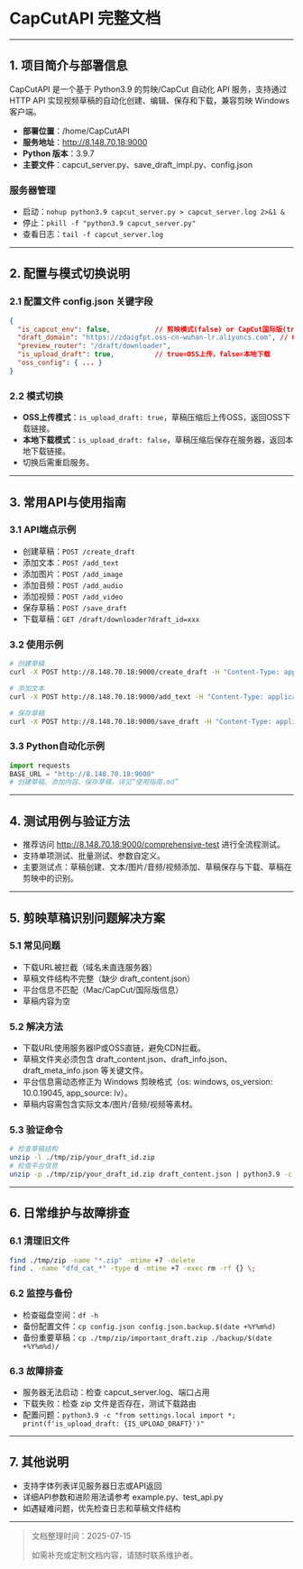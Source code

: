 # CapCutAPI 完整文档

---

## 1. 项目简介与部署信息

CapCutAPI 是一个基于 Python3.9 的剪映/CapCut 自动化 API 服务，支持通过 HTTP API 实现视频草稿的自动化创建、编辑、保存和下载，兼容剪映 Windows 客户端。

- **部署位置**：/home/CapCutAPI
- **服务地址**：http://8.148.70.18:9000
- **Python 版本**：3.9.7
- **主要文件**：capcut_server.py、save_draft_impl.py、config.json

### 服务器管理
- 启动：`nohup python3.9 capcut_server.py > capcut_server.log 2>&1 &`
- 停止：`pkill -f "python3.9 capcut_server.py"`
- 查看日志：`tail -f capcut_server.log`

---

## 2. 配置与模式切换说明

### 2.1 配置文件 config.json 关键字段
```json
{
  "is_capcut_env": false,           // 剪映模式(false) or CapCut国际版(true)
  "draft_domain": "https://zdaigfpt.oss-cn-wuhan-lr.aliyuncs.com", // OSS模式下为bucket域名，本地模式为服务器域名或IP
  "preview_router": "/draft/downloader",
  "is_upload_draft": true,          // true=OSS上传，false=本地下载
  "oss_config": { ... }
}
```

### 2.2 模式切换
- **OSS上传模式**：`is_upload_draft: true`，草稿压缩后上传OSS，返回OSS下载链接。
- **本地下载模式**：`is_upload_draft: false`，草稿压缩后保存在服务器，返回本地下载链接。
- 切换后需重启服务。

---

## 3. 常用API与使用指南

### 3.1 API端点示例
- 创建草稿：`POST /create_draft`
- 添加文本：`POST /add_text`
- 添加图片：`POST /add_image`
- 添加音频：`POST /add_audio`
- 添加视频：`POST /add_video`
- 保存草稿：`POST /save_draft`
- 下载草稿：`GET /draft/downloader?draft_id=xxx`

### 3.2 使用示例
```bash
# 创建草稿
curl -X POST http://8.148.70.18:9000/create_draft -H "Content-Type: application/json" -d '{"draft_name":"我的草稿"}'

# 添加文本
curl -X POST http://8.148.70.18:9000/add_text -H "Content-Type: application/json" -d '{"draft_id":"your_draft_id","text":"Hello!","start":0,"end":3}'

# 保存草稿
curl -X POST http://8.148.70.18:9000/save_draft -H "Content-Type: application/json" -d '{"draft_id":"your_draft_id","draft_folder":"/tmp/my_capcut_project"}'
```

### 3.3 Python自动化示例
```python
import requests
BASE_URL = "http://8.148.70.18:9000"
# 创建草稿、添加内容、保存草稿，详见“使用指南.md”
```

---

## 4. 测试用例与验证方法

- 推荐访问 http://8.148.70.18:9000/comprehensive-test 进行全流程测试。
- 支持单项测试、批量测试、参数自定义。
- 主要测试点：草稿创建、文本/图片/音频/视频添加、草稿保存与下载、草稿在剪映中的识别。

---

## 5. 剪映草稿识别问题解决方案

### 5.1 常见问题
- 下载URL被拦截（域名未直连服务器）
- 草稿文件结构不完整（缺少 draft_content.json）
- 平台信息不匹配（Mac/CapCut/国际版信息）
- 草稿内容为空

### 5.2 解决方法
- 下载URL使用服务器IP或OSS直链，避免CDN拦截。
- 草稿文件夹必须包含 draft_content.json、draft_info.json、draft_meta_info.json 等关键文件。
- 平台信息需动态修正为 Windows 剪映格式（os: windows, os_version: 10.0.19045, app_source: lv）。
- 草稿内容需包含实际文本/图片/音频/视频等素材。

### 5.3 验证命令
```bash
# 检查草稿结构
unzip -l ./tmp/zip/your_draft_id.zip
# 检查平台信息
unzip -p ./tmp/zip/your_draft_id.zip draft_content.json | python3.9 -c "import json, sys; data=json.load(sys.stdin); print(data['platform'])"
```

---

## 6. 日常维护与故障排查

### 6.1 清理旧文件
```bash
find ./tmp/zip -name "*.zip" -mtime +7 -delete
find . -name "dfd_cat_*" -type d -mtime +7 -exec rm -rf {} \;
```

### 6.2 监控与备份
- 检查磁盘空间：`df -h`
- 备份配置文件：`cp config.json config.json.backup.$(date +%Y%m%d)`
- 备份重要草稿：`cp ./tmp/zip/important_draft.zip ./backup/$(date +%Y%m%d)/`

### 6.3 故障排查
- 服务器无法启动：检查 capcut_server.log、端口占用
- 下载失败：检查 zip 文件是否存在，测试下载路由
- 配置问题：`python3.9 -c "from settings.local import *; print(f'is_upload_draft: {IS_UPLOAD_DRAFT}')"`

---

## 7. 其他说明

- 支持字体列表详见服务器日志或API返回
- 详细API参数和进阶用法请参考 example.py、test_api.py
- 如遇疑难问题，优先检查日志和草稿文件结构

---

> 文档整理时间：2025-07-15
> 
> 如需补充或定制文档内容，请随时联系维护者。

